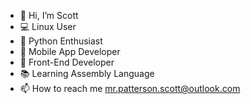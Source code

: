 - 👋 Hi, I’m Scott
- 💻 Linux User
- 🐍 Python Enthusiast
- 📱   Mobile App Developer
- 🧱 Front-End Developer
- 📚 Learning Assembly Language
- 📫 How to reach me mr.patterson.scott@outlook.com
<!---
SPSKN/SPSKN is a ✨ special ✨ repository because its `README.md` (this file) appears on your GitHub profile.
You can click the Preview link to take a look at your changes.
--->

